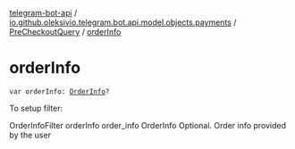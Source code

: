 [telegram-bot-api](../../index.md) / [io.github.oleksivio.telegram.bot.api.model.objects.payments](../index.md) / [PreCheckoutQuery](index.md) / [orderInfo](./order-info.md)

# orderInfo

`var orderInfo: `[`OrderInfo`](../-order-info/index.md)`?`

To setup filter:

OrderInfoFilter orderInfo order_info OrderInfo Optional. Order info provided by the user

